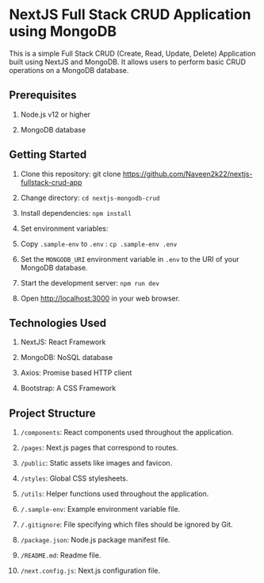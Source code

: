 # NextJS Full Stack CRUD Application using MongoDB

This is a simple Full Stack CRUD (Create, Read, Update, Delete) Application built using NextJS and MongoDB. It allows users to perform basic CRUD operations on a MongoDB database.

## Prerequisites

1. Node.js v12 or higher

2. MongoDB database
  
## Getting Started

1. Clone this repository: git clone <https://github.com/Naveen2k22/nextjs-fullstack-crud-app>

2. Change directory: `cd nextjs-mongodb-crud`

3. Install dependencies: `npm install`

4. Set environment variables:

5. Copy `.sample-env` to `.env` : `cp .sample-env .env`

6. Set the `MONGODB_URI` environment variable in `.env` to the URI of your MongoDB database.

7. Start the development server: `npm run dev`

8. Open <http://localhost:3000> in your web browser.

## Technologies Used

1. NextJS: React Framework

2. MongoDB: NoSQL database

3. Axios: Promise based HTTP client

4. Bootstrap: A CSS Framework

## Project Structure

1. `/components`: React components used throughout the application.

2. `/pages`: Next.js pages that correspond to routes.

3. `/public`: Static assets like images and favicon.

4. `/styles`: Global CSS stylesheets.

5. `/utils`: Helper functions used throughout the application.

6. `/.sample-env`: Example environment variable file.

7. `/.gitignore`: File specifying which files should be ignored by Git.

8. `/package.json`: Node.js package manifest file.

9. `/README.md`: Readme file.

10. `/next.config.js`: Next.js configuration file.